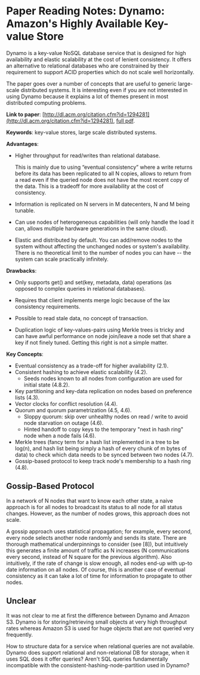 
# Paper Reading Notes: Dynamo: Amazon's Highly Available Key-value Store

Dynamo is a key-value NoSQL database service that is designed for high availability and elastic scalability at the cost of lenient consistency. It offers an alternative to relational databases who are constrained by their requirement to support ACID properties which do not scale well horizontally.

The paper goes over a number of concepts that are useful to generic large-scale distributed systems. It is interesting even if you are not interested in using Dynamo because it explains a lot of themes present in most distributed computing problems.

**Link to paper**: [http://dl.acm.org/citation.cfm?id=1294281](http://dl.acm.org/citation.cfm?id=1294281), [full pdf](http://www.allthingsdistributed.com/files/amazon-dynamo-sosp2007.pdf).

**Keywords**: key-value stores, large scale distributed systems.

**Advantages**:

- Higher throughput for read/writes than relational database. 
 
    This is mainly due to using “eventual consistency” where a write returns before its data has been replicated to all N copies, allows to return from a read even if the queried node does not have the most recent copy of the data. This is a tradeoff for more availability at the cost of consistency.

- Information is replicated on N servers in M datecenters, N and M being tunable.

- Can use nodes of heterogeneous capabilities (will only handle the load it can, allows multiple hardware generations in the same cloud).

- Elastic and distributed by default. You can add/remove nodes to the system without affecting the unchanged nodes or system's availability. There is no theoretical limit to the number of nodes you can have -- the system can scale practically infinitely.

**Drawbacks**:

- Only supports get() and set(key, metadata, data) operations (as opposed to complex queries in relational databases).

- Requires that client implements merge logic because of the lax consistency requirements.

- Possible to read stale data, no concept of transaction.

- Duplication logic of key-values-pairs using Merkle trees is tricky and can have awful performance on node join/leave a node set that share a key if not finely tuned. Getting this right is not a simple matter.

**Key Concepts**:

- Eventual consistency as a trade-off for higher availability (2.1).
- Consistent hashing to achieve elastic scalability (4.2).
  - Seeds nodes known to all nodes from configuration are used for initial state (4.8.2). 
- Key partitioning and key-data replication on nodes based on preference lists (4.3).
- Vector clocks for conflict resolution (4.4).
- Quorum and quorum parametrization (4.5, 4.6).
  - Sloppy quorum: skip over unhealthy nodes on read / write to avoid node starvation on outage (4.6).
  - Hinted handoff to copy keys to the temporary "next in hash ring" node when a node fails (4.6).
- Merkle trees (fancy term for a hash list implemented in a tree to be log(n), and hash list being simply a hash of every chunk of m bytes of data) to check which data needs to be synced between two nodes (4.7).
- Gossip-based protocol to keep track node's membership to a hash ring (4.8).

## Gossip-Based Protocol

In a network of N nodes that want to know each other state, a naive approach is for all nodes to broadcast its status to all node for all status changes. However, as the number of nodes grows, this approach does not scale.

A gossip approach uses statistical propagation; for example, every second, every node selects another node randomly and sends its state. There are thorough mathematical underpinnings to consider (see [8]), but intuitively this generates a finite amount of traffic as N increases (N communications every second, instead of N square for the previous algorithm). Also intuitively, if the rate of change is slow enough, all nodes end-up with up-to date information on all nodes. Of course, this is another case of eventual consistency as it can take a lot of time for information to propagate to other nodes.

## Unclear

It was not clear to me at first the difference between Dynamo and Amazon S3. Dynamo is for storing/retrieving small objects at very high throughput rates whereas Amazon S3 is used for huge objects that are not queried very frequently.

How to structure data for a service when relational queries are not available. Dynamo does support relational and non-relational DB for storage, when it uses SQL does it offer queries? Aren't SQL queries fundamentally incompatible with the consistent-hashing-node-partition used in Dynamo?
